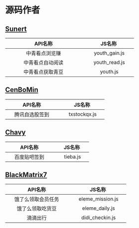  # 源码作者
 ## [Sunert](https://github.com/Sunert)
 | &nbsp; &nbsp; &nbsp; &nbsp; &nbsp;&nbsp;&nbsp; &nbsp; &nbsp;&nbsp; &nbsp; &nbsp;API名称&nbsp; &nbsp; &nbsp;&nbsp; &nbsp; &nbsp;&nbsp; &nbsp; &nbsp; &nbsp; &nbsp; &nbsp;| &nbsp; &nbsp; &nbsp;JS名称&nbsp; &nbsp; &nbsp; |
 | :----------------: | :-------------------: |
 | &nbsp; &nbsp; &nbsp;中青看点浏览赚 &nbsp; &nbsp; &nbsp;      |    &nbsp; &nbsp;&nbsp;  youth_gain.js  &nbsp;&nbsp;&nbsp;     |
 | &nbsp; &nbsp; &nbsp;中青看点自动阅读 &nbsp; &nbsp; &nbsp;     |   &nbsp; &nbsp; &nbsp; youth_read.js  &nbsp; &nbsp;&nbsp;    |
 | &nbsp; &nbsp; &nbsp;中青看点获取青豆 &nbsp; &nbsp; &nbsp;     |   &nbsp; &nbsp; &nbsp; youth.js  &nbsp; &nbsp;&nbsp;    |
## [CenBoMin](https://github.com/CenBoMin)
| &nbsp; &nbsp; &nbsp;API名称 &nbsp; &nbsp; &nbsp;| &nbsp; &nbsp; &nbsp;JS名称&nbsp; &nbsp; &nbsp; |
 | :----------------: | :-------------------: |
 | &nbsp; &nbsp; &nbsp;腾讯自选股签到 &nbsp; &nbsp; &nbsp;      |    &nbsp; &nbsp;&nbsp;  txstockqx.js  &nbsp;&nbsp;&nbsp;     |
 ## [Chavy](https://github.com/chavyleung)
| &nbsp; &nbsp; &nbsp;API名称 &nbsp; &nbsp; &nbsp;| &nbsp; &nbsp; &nbsp;JS名称&nbsp; &nbsp; &nbsp; |
 | :----------------: | :-------------------: |
 | &nbsp; &nbsp; &nbsp;百度贴吧签到 &nbsp; &nbsp; &nbsp;      |    &nbsp; &nbsp;&nbsp;  tieba.js  &nbsp;&nbsp;&nbsp;     |
## [BlackMatrix7](https://github.com/blackmatrix7)
| &nbsp; &nbsp; &nbsp;API名称 &nbsp; &nbsp; &nbsp;| &nbsp; &nbsp; &nbsp;JS名称&nbsp; &nbsp; &nbsp; |
 | :----------------: | :-------------------: |
 | &nbsp; &nbsp; &nbsp;饿了么领取会员任务 &nbsp; &nbsp; &nbsp;      |    &nbsp; &nbsp;&nbsp;  eleme_mission.js  &nbsp;&nbsp;&nbsp;     |
| &nbsp; &nbsp; &nbsp;饿了么领取吃货豆 &nbsp; &nbsp; &nbsp;      |    &nbsp; &nbsp;&nbsp;  eleme_daily.js  &nbsp;&nbsp;&nbsp;     |
| &nbsp; &nbsp; &nbsp;滴滴出行 &nbsp; &nbsp; &nbsp;      |    &nbsp; &nbsp;&nbsp;  didi_checkin.js  &nbsp;&nbsp;&nbsp;     |
